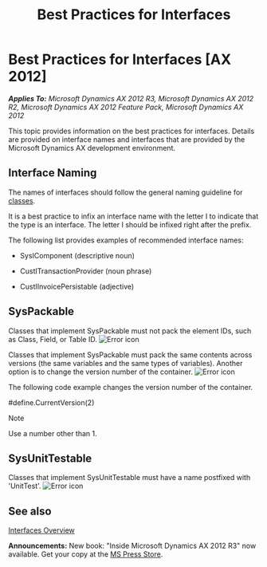 ﻿---
title: Best Practices for Interfaces
TOCTitle: Interfaces
ms:assetid: 7265a568-794c-454e-a153-a391bae58c18
ms:mtpsurl: https://msdn.microsoft.com/en-us/library/Aa655103(v=AX.60)
ms:contentKeyID: 35245887
ms.date: 05/18/2015
mtps_version: v=AX.60
---

# Best Practices for Interfaces [AX 2012]


_**Applies To:** Microsoft Dynamics AX 2012 R3, Microsoft Dynamics AX 2012 R2, Microsoft Dynamics AX 2012 Feature Pack, Microsoft Dynamics AX 2012_

This topic provides information on the best practices for interfaces. Details are provided on interface names and interfaces that are provided by the Microsoft Dynamics AX development environment.

## Interface Naming

The names of interfaces should follow the general naming guideline for [classes](best-practices-for-classes.md).

It is a best practice to infix an interface name with the letter I to indicate that the type is an interface. The letter I should be infixed right after the prefix.

The following list provides examples of recommended interface names:

  - SysIComponent (descriptive noun)

  - CustITransactionProvider (noun phrase)

  - CustIInvoicePersistable (adjective)

## SysPackable

Classes that implement SysPackable must not pack the element IDs, such as Class, Field, or Table ID. ![Error icon](images/Aa872655.ErrorIcon(AX.60).gif "Error icon")

Classes that implement SysPackable must pack the same contents across versions (the same variables and the same types of variables). Another option is to change the version number of the container. ![Error icon](images/Aa872655.ErrorIcon(AX.60).gif "Error icon")

The following code example changes the version number of the container.

\#define.CurrentVersion(2)


> [!NOTE]
> <P>Use a number other than 1.</P>



## SysUnitTestable

Classes that implement SysUnitTestable must have a name postfixed with 'UnitTest'. ![Error icon](images/Aa872655.ErrorIcon(AX.60).gif "Error icon")

## See also

[Interfaces Overview](interfaces-overview.md)

  
**Announcements:** New book: "Inside Microsoft Dynamics AX 2012 R3" now available. Get your copy at the [MS Press Store](https://www.microsoftpressstore.com/store/inside-microsoft-dynamics-ax-2012-r3-9780735685109).

